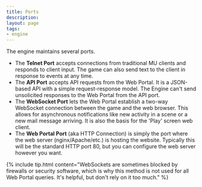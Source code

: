 ```yaml
---
title: Ports
description:
layout: page
tags: 
- engine
---
```


The engine maintains several ports.

* The **Telnet Port** accepts connections from traditional MU clients and responds to client input.  The game can also send text to the client in response to events at any time.
* The **API Port** accepts API requests from the Web Portal.   It is a JSON-based API with a simple request-response model.  The Engine can't send unsolicited responses to the Web Portal from the API port.
* The **WebSocket Port** lets the Web Portal establish a two-way WebSocket connection between the game and the web browser.  This allows for asynchronous notifications like new activity in a scene or a new mail message arriving.  It is also the basis for the 'Play' screen web client.
* The **Web Portal Port** (aka HTTP Connection) is simply the port where the web server (nginx/Apache/etc.) is hosting the website.  Typically this will be the standard HTTP port 80, but you can configure the web server however you want.

{% include tip.html content="WebSockets are sometimes blocked by firewalls or security software, which is why this method is not used for all Web Portal queries.  It's helpful, but don't rely on it too much." %}